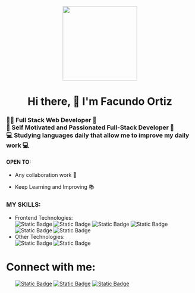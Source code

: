 <div id="Titulo" align="center">
      <img src="https://media.giphy.com/media/qgQUggAC3Pfv687qPC/giphy.gif" width="200px">
      <h1>Hi there, 👋 I'm Facundo Ortiz</h1>
</div>
<div id="Sub-titulo" align="left">
      <h3>
      👨‍💻 Full Stack Web Developer 🤖<br>
      🚀 Self Motivated and Passionated Full-Stack Developer 🚀<br>
      💻 Studying languages daily that allow me to improve my daily work 💻
      </h3>
</div>
<div id="Titulo-descripcion" align="left">
      <h4>OPEN TO:</h4>
      <ul class="descripcion">
      <li><p>Any collaboration work 🤝</p></li>
      <li><p>Keep Learning and Improving 📚</p></li>
      </ul>
</div>
    <h3>MY SKILLS:</h3>
    <ul class="skills-list">
      <li>Frontend Technologies:</li>
      <img alt="Static Badge" src="https://img.shields.io/badge/HTML5-red?logo=HTML5&labelColor=black">
      <img alt="Static Badge" src="https://img.shields.io/badge/CSS3-skyblue?logo=CSS3&labelColor=black">
      <img alt="Static Badge" src="https://img.shields.io/badge/JAVASCRIPT-yellow?logo=javascript&labelColor=black">
      <img alt="Static Badge" src="https://img.shields.io/badge/ANGULAR-red?style=plastico&logo=angular&labelColor=black">
      <img alt="Static Badge" src="https://img.shields.io/badge/REACT%20JS-skyblue?style=plastico&logo=react&labelColor=black">
      <img alt="Static Badge" src="https://img.shields.io/badge/SASS-pink?style=plastico&logo=sass&labelColor=black">
      <li>Other Technologies:</li>
      <img alt="Static Badge" src="https://img.shields.io/badge/NODE.JS-green?style=plastico&logo=node.js&labelColor=black">
      <img alt="Static Badge" src="https://img.shields.io/badge/GIT-red?style=plastico&logo=git&labelColor=black">
    </ul>
<h1>Connect with me:</h1>
<ul>
<a href="https://www.linkedin.com/in/damian-ortiz-dev"><img alt="Static Badge" src="https://img.shields.io/badge/LINKEDIN-skyblue?style=plastico&logo=linkedin&labelColor=black"></a>
<a href="mailto:damianortizdev@gmail.com"><img alt="Static Badge" src="https://img.shields.io/badge/GMAIL-white?style=plastico&logo=gmail&labelColor=black"></a>
<a href=""><img alt="Static Badge" src="https://img.shields.io/badge/whatsapp-green?style=plastico&logo=whatsapp&labelColor=black">
</ul>
</body>
</html>

